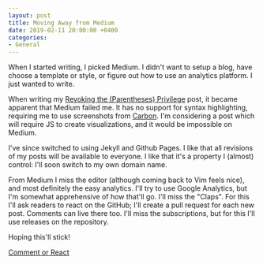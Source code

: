 ```yaml
---
layout: post
title: Moving Away from Medium
date: 2019-02-11 20:00:00 +0400
categories:
- General
---
```


When I started writing, I picked Medium. I didn't want to setup a blog, have choose a template or style, or figure out how to use an analytics platform. I just wanted to write.

When writing my [Revoking the (Parentheses) Privilege](https://medium.com/@gmalette/revoking-the-privilege-b2af90a84d84) post, it became apparent that Medium failed me. It has no support for syntax highlighting, requiring me to use screenshots from [Carbon](https://carbon.now.sh). I'm considering a post which will require JS to create visualizations, and it would be impossible on Medium.

I've since switched to using Jekyll and Github Pages. I like that all revisions of my posts will be available to everyone. I like that it's a property I (almost) control: I'll soon switch to my own domain name.

From Medium I miss the editor (although coming back to Vim feels nice), and most definitely the easy analytics. I'll try to use Google Analytics, but I'm somewhat apprehensive of how that'll go. I'll miss the "Claps". For this I'll ask readers to react on the GitHub; I'll create a pull request for each new post. Comments can live there too. I'll miss the subscriptions, but for this I'll use releases on the repository.

Hoping this'll stick!

[Comment or React](https://github.com/gmalette/gmalette.github.io/pull/3)


